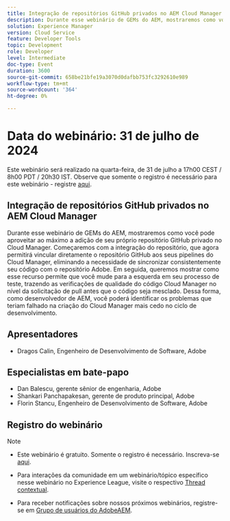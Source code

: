 ```yaml
---
title: Integração de repositórios GitHub privados no AEM Cloud Manager
description: Durante esse webinário de GEMs do AEM, mostraremos como você pode aproveitar ao máximo a adição de seu próprio repositório GitHub privado no Cloud Manager. Começaremos com a integração do repositório, que agora permitirá vincular diretamente o repositório GitHub aos seus pipelines do Cloud Manager, eliminando a necessidade de sincronizar consistentemente seu código com o repositório Adobe. Em seguida, queremos mostrar como esse recurso permite que você mude para a esquerda em seu processo de teste, trazendo as verificações de qualidade do código Cloud Manager no nível da solicitação de pull antes que o código seja mesclado. Dessa forma, como desenvolvedor de AEM, você poderá identificar os problemas que teriam falhado na criação do Cloud Manager mais cedo no ciclo de desenvolvimento.
solution: Experience Manager
version: Cloud Service
feature: Developer Tools
topic: Development
role: Developer
level: Intermediate
doc-type: Event
duration: 3600
source-git-commit: 658be21bfe19a3070d0dafbb753fc3292610e989
workflow-type: tm+mt
source-wordcount: '364'
ht-degree: 0%

---
```


# Data do webinário: 31 de julho de 2024

Este webinário será realizado na quarta-feira, de 31 de julho a 17h00 CEST / 8h00 PDT / 20h30 IST. Observe que somente o registro é necessário para este webinário - registre [aqui](https://adobe.ly/3LmXfGk).

## Integração de repositórios GitHub privados no AEM Cloud Manager

Durante esse webinário de GEMs do AEM, mostraremos como você pode aproveitar ao máximo a adição de seu próprio repositório GitHub privado no Cloud Manager. Começaremos com a integração do repositório, que agora permitirá vincular diretamente o repositório GitHub aos seus pipelines do Cloud Manager, eliminando a necessidade de sincronizar consistentemente seu código com o repositório Adobe. Em seguida, queremos mostrar como esse recurso permite que você mude para a esquerda em seu processo de teste, trazendo as verificações de qualidade do código Cloud Manager no nível da solicitação de pull antes que o código seja mesclado. Dessa forma, como desenvolvedor de AEM, você poderá identificar os problemas que teriam falhado na criação do Cloud Manager mais cedo no ciclo de desenvolvimento.

## Apresentadores

* Dragos Calin, Engenheiro de Desenvolvimento de Software, Adobe

## Especialistas em bate-papo

* Dan Balescu, gerente sênior de engenharia, Adobe
* Shankari Panchapakesan, gerente de produto principal, Adobe
* Florin Stancu, Engenheiro de Desenvolvimento de Software, Adobe

## Registro do webinário

>[!NOTE]
> 
>* Este webinário é gratuito. Somente o registro é necessário. Inscreva-se [aqui](https://adobe.ly/3LmXfGk).
>
>* Para interações da comunidade em um webinário/tópico específico nesse webinário no Experience League, visite o respectivo [Thread contextual](https://adobe.ly/4f1jhMo).
>
>* Para receber notificações sobre nossos próximos webinários, registre-se em [Grupo de usuários do AdobeAEM](https://aem-augs.adobe.com/).
